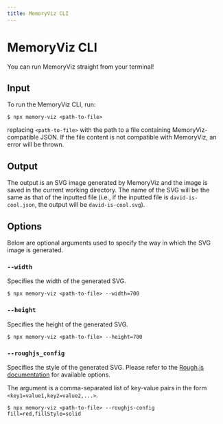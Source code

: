 ```yaml
---
title: MemoryViz CLI
---
```


# MemoryViz CLI

You can run MemoryViz straight from your terminal!

## Input

To run the MemoryViz CLI, run:

```console
$ npx memory-viz <path-to-file>
```

replacing `<path-to-file>` with the path to a file containing MemoryViz-compatible JSON. If the file content is not compatible with MemoryViz, an error will be thrown.

## Output

The output is an SVG image generated by MemoryViz and the image is saved in the current working directory. The name of the SVG will be the same as that of the inputted file (i.e., if the inputted file is `david-is-cool.json`, the output will be `david-is-cool.svg`).

## Options

Below are optional arguments used to specify the way in which the SVG image is generated.

### `--width`

Specifies the width of the generated SVG.

```console
$ npx memory-viz <path-to-file> --width=700
```

### `--height`

Specifies the height of the generated SVG.

```console
$ npx memory-viz <path-to-file> --height=700
```

### `--roughjs_config`

Specifies the style of the generated SVG. Please refer to the [Rough.js documentation](https://github.com/rough-stuff/rough/wiki#options) for available options.

The argument is a comma-separated list of key-value pairs in the form `<key1=value1,key2=value2,...>`.

```console
$ npx memory-viz <path-to-file> --roughjs-config fill=red,fillStyle=solid
```
